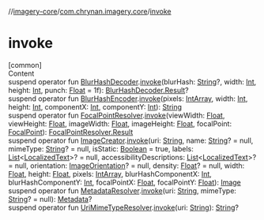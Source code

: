 //[imagery-core](../../index.md)/[com.chrynan.imagery.core](index.md)/[invoke](invoke.md)



# invoke  
[common]  
Content  
suspend operator fun [BlurHashDecoder](-blur-hash-decoder/index.md).[invoke](invoke.md)(blurHash: [String](https://kotlinlang.org/api/latest/jvm/stdlib/kotlin/-string/index.html)?, width: [Int](https://kotlinlang.org/api/latest/jvm/stdlib/kotlin/-int/index.html), height: [Int](https://kotlinlang.org/api/latest/jvm/stdlib/kotlin/-int/index.html), punch: [Float](https://kotlinlang.org/api/latest/jvm/stdlib/kotlin/-float/index.html) = 1f): [BlurHashDecoder.Result](-blur-hash-decoder/-result/index.md)?  
suspend operator fun [BlurHashEncoder](-blur-hash-encoder/index.md).[invoke](invoke.md)(pixels: [IntArray](https://kotlinlang.org/api/latest/jvm/stdlib/kotlin/-int-array/index.html), width: [Int](https://kotlinlang.org/api/latest/jvm/stdlib/kotlin/-int/index.html), height: [Int](https://kotlinlang.org/api/latest/jvm/stdlib/kotlin/-int/index.html), componentX: [Int](https://kotlinlang.org/api/latest/jvm/stdlib/kotlin/-int/index.html), componentY: [Int](https://kotlinlang.org/api/latest/jvm/stdlib/kotlin/-int/index.html)): [String](https://kotlinlang.org/api/latest/jvm/stdlib/kotlin/-string/index.html)  
suspend operator fun [FocalPointResolver](-focal-point-resolver/index.md).[invoke](invoke.md)(viewWidth: [Float](https://kotlinlang.org/api/latest/jvm/stdlib/kotlin/-float/index.html), viewHeight: [Float](https://kotlinlang.org/api/latest/jvm/stdlib/kotlin/-float/index.html), imageWidth: [Float](https://kotlinlang.org/api/latest/jvm/stdlib/kotlin/-float/index.html), imageHeight: [Float](https://kotlinlang.org/api/latest/jvm/stdlib/kotlin/-float/index.html), focalPoint: [FocalPoint](../com.chrynan.imagery.core.model/-focal-point/index.md)): [FocalPointResolver.Result](-focal-point-resolver/-result/index.md)  
suspend operator fun [ImageCreator](-image-creator/index.md).[invoke](invoke.md)(uri: [String](https://kotlinlang.org/api/latest/jvm/stdlib/kotlin/-string/index.html), name: [String](https://kotlinlang.org/api/latest/jvm/stdlib/kotlin/-string/index.html)? = null, mimeType: [String](https://kotlinlang.org/api/latest/jvm/stdlib/kotlin/-string/index.html)? = null, isStatic: [Boolean](https://kotlinlang.org/api/latest/jvm/stdlib/kotlin/-boolean/index.html) = true, labels: [List](https://kotlinlang.org/api/latest/jvm/stdlib/kotlin.collections/-list/index.html)<[LocalizedText](../com.chrynan.imagery.core.model/-localized-text/index.md)>? = null, accessibilityDescriptions: [List](https://kotlinlang.org/api/latest/jvm/stdlib/kotlin.collections/-list/index.html)<[LocalizedText](../com.chrynan.imagery.core.model/-localized-text/index.md)>? = null, orientation: [ImageOrientation](../com.chrynan.imagery.core.model/-image-orientation/index.md)? = null, density: [Float](https://kotlinlang.org/api/latest/jvm/stdlib/kotlin/-float/index.html)? = null, width: [Float](https://kotlinlang.org/api/latest/jvm/stdlib/kotlin/-float/index.html), height: [Float](https://kotlinlang.org/api/latest/jvm/stdlib/kotlin/-float/index.html), pixels: [IntArray](https://kotlinlang.org/api/latest/jvm/stdlib/kotlin/-int-array/index.html), blurHashComponentX: [Int](https://kotlinlang.org/api/latest/jvm/stdlib/kotlin/-int/index.html), blurHashComponentY: [Int](https://kotlinlang.org/api/latest/jvm/stdlib/kotlin/-int/index.html), focalPointX: [Float](https://kotlinlang.org/api/latest/jvm/stdlib/kotlin/-float/index.html), focalPointY: [Float](https://kotlinlang.org/api/latest/jvm/stdlib/kotlin/-float/index.html)): [Image](../com.chrynan.imagery.core.model/-image/index.md)  
suspend operator fun [MetadataResolver](-metadata-resolver/index.md).[invoke](invoke.md)(uri: [String](https://kotlinlang.org/api/latest/jvm/stdlib/kotlin/-string/index.html), mimeType: [String](https://kotlinlang.org/api/latest/jvm/stdlib/kotlin/-string/index.html)? = null): [Metadata](../com.chrynan.imagery.core.model/-metadata/index.md)?  
suspend operator fun [UriMimeTypeResolver](-uri-mime-type-resolver/index.md).[invoke](invoke.md)(uri: [String](https://kotlinlang.org/api/latest/jvm/stdlib/kotlin/-string/index.html)): [String](https://kotlinlang.org/api/latest/jvm/stdlib/kotlin/-string/index.html)?  



